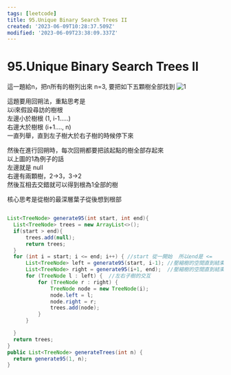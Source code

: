 ```yaml
---
tags: [leetcode]
title: 95.Unique Binary Search Trees II
created: '2023-06-09T10:28:37.509Z'
modified: '2023-06-09T23:38:09.337Z'
---
```


# 95.Unique Binary Search Trees II
這一題給n，把n所有的樹列出來
n=3, 要把如下五顆樹全部找到
![1](https://images2.imgbox.com/9e/86/zeDabYvq_o.jpg?download=true)

這題要用回朔法，重點思考是  
以i來假設尋訪的樹根  
左邊小於樹根 (1, i-1.....)  
右邊大於樹根  (i+1...., n)  
一直列舉，直到左子樹大於右子樹的時候停下來  

然後在進行回朔時，每次回朔都要把該起點的樹全部存起來  
以上圖的1為例子的話  
左邊就是 null  
右邊有兩顆樹，2->3，3->2  
然後互相去交錯就可以得到根為1全部的樹

核心思考是從樹的最深層葉子從後想到根部

```java

List<TreeNode> generate95(int start, int end){
  List<TreeNode> trees = new ArrayList<>();
  if(start > end){ 
      trees.add(null);
      return trees;
  }
  for (int i = start; i <= end; i++) { //start 從一開始  所以end是 <=
      List<TreeNode> left = generate95(start, i-1); //壓縮樹的空間直到結束
      List<TreeNode> right = generate95(i+1, end);  //壓縮樹的空間直到結束
      for (TreeNode l : left) {  //左右子樹的交互
          for (TreeNode r : right) {
              TreeNode node = new TreeNode(i);
              node.left = l;
              node.right = r;
              trees.add(node);
          }
      }

  }
  return trees;
}
public List<TreeNode> generateTrees(int n) {
  return generate95(1, n);
}
```
